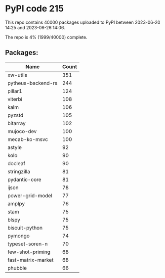 # PyPI code 215

This repo contains 40000 packages uploaded to PyPI between 
2023-06-20 14:25 and 2023-06-26 14:06.

The repo is 4% (1999/40000) complete.

## Packages:

| Name  | Count |
| ----- | ----- |
| xw-utils | 351 |
| pytheus-backend-rs | 244 |
| pillar1 | 124 |
| viterbi | 108 |
| kalm | 106 |
| pyzstd | 105 |
| bitarray | 102 |
| mujoco-dev | 100 |
| mecab-ko-msvc | 100 |
| astyle | 92 |
| kolo | 90 |
| docleaf | 90 |
| stringzilla | 81 |
| pydantic-core | 81 |
| ijson | 78 |
| power-grid-model | 77 |
| amplpy | 76 |
| stam | 75 |
| blspy | 75 |
| biscuit-python | 75 |
| pymongo | 74 |
| typeset-soren-n | 70 |
| few-shot-priming | 68 |
| fast-matrix-market | 68 |
| phubble | 66 |


